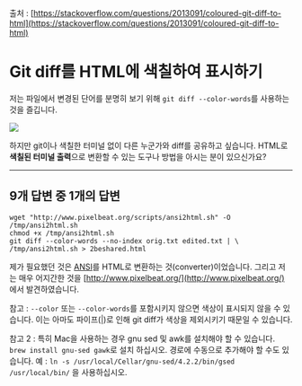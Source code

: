 출처 : [https://stackoverflow.com/questions/2013091/coloured-git-diff-to-html](https://stackoverflow.com/questions/2013091/coloured-git-diff-to-html)

# Git diff를 HTML에 색칠하여 표시하기

저는 파일에서 변경된 단어를 분명히 보기 위해 `git diff --color-words`를 사용하는 것을 즐깁니다.

![](https://i.stack.imgur.com/HnM4B.png)

하지만 git이나 색칠한 터미널 없이 다른 누군가와 diff를 공유하고 싶습니다. HTML로 **색칠된 터미널 출력**으로 변환할 수 있는 도구나 방법을 아시는 분이 있으신가요?

---

## 9개 답변 중 1개의 답변

```shell
wget "http://www.pixelbeat.org/scripts/ansi2html.sh" -O /tmp/ansi2html.sh
chmod +x /tmp/ansi2html.sh
git diff --color-words --no-index orig.txt edited.txt | \
/tmp/ansi2html.sh > 2beshared.html
```

제가 필요했던 것은 [ANSI](https://en.wikipedia.org/wiki/ANSI_escape_code)를 HTML로 변환하는 것(converter)이었습니다. 그리고 저는 매우 어지간한 것을 [http://www.pixelbeat.org/](http://www.pixelbeat.org/) 에서 발견하였습니다.

참고 : `--color` 또는 `--color-words`를 포함시키지 않으면 색상이 표시되지 않을 수 있습니다. 이는 아마도 파이프(|)로 인해 git diff가 색상을 제외시키기 때문일 수 있습니다.

참고 2 : 특히 Mac을 사용하는 경우 gnu sed 및 awk를 설치해야 할 수 있습니다. `brew install gnu-sed gawk`로 설치 하십시오. 경로에 수동으로 추가해야 할 수도 있습니다. 예 : `ln -s /usr/local/Cellar/gnu-sed/4.2.2/bin/gsed  /usr/local/bin/` 을 사용하십시오.
